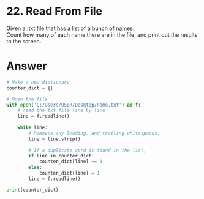 # 22. Read From File

Given a .txt file that has a list of a bunch of names.    
Count how many of each name there are in the file, and print out the results to the screen.   

# Answer

```python
# Make a new dictionary
counter_dict = {}

# Open the file
with open('C:/Users/USER/Desktop/name.txt') as f:
	# read the txt file line by line
    line = f.readline()
	
    while line:
		# Removes any leading, and trailing whitespaces. 
        line = line.strip()
		
        # If a duplicate word is found in the list,
        if line in counter_dict:
            counter_dict[line] += 1
        else:
            counter_dict[line] = 1
        line = f.readline()

print(counter_dict)
```
